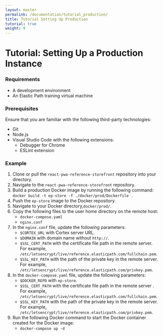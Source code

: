 ```yaml
---
layout: master
permalink: /documentation/tutorial_production/
title: Tutorial Setting Up Production
tutorial: true
weight: 9
---
```

# Tutorial: Setting Up a Production Instance

### Requirements

* A development environment
* An Elastic Path training virtual machine

### Prerequisites

Ensure that you are familiar with the following third-party technologies:<br>
* Git
* Node.js
* Visual Studio Code with the following extensions:
   * Debugger for Chrome
   * ESLint extension

### Example

1. Clone or pull the `react-pwa-reference-storefront` repository into your directory.<br>
2. Navigate to the `react-pwa-reference-storefront` repository.<br>
3. Build a production Docker image by running the following command:</br>
`docker build -t ep-store -f ./docker/prod/Dockerfile .` <br>
4. Push the `ep-store` image to the Docker repository.<br>
5. Navigate to your Docker directory,`docker/prod/`.<br>
6. Copy the following files to the user home directory on the remote host:<br>
   * `docker-compose.yaml`
   * `nginx.conf`
7. In the `nginx.conf` file, update the following parameters:
   * `$CORTEX_URL` with Cortex server URL.
   * `$DOMAIN` with domain name without `http://`.
   * `$SSL_CERT_PATH` with the certificate file path in the remote server. <br>
    For example, `/etc/letsencrypt/live/reference.elasticpath.com/fullchain.pem`.
   * `$SSL_KEY_PATH` with the path of the private key in the remote server.<br>
   For example, `/etc/letsencrypt/live/reference.elasticpath.com/privkey.pem`.
8. In the `docker-compose.yaml` file, update the following parameters:
   * `$DOCKER_REPO` with `ep-store`.
   * `$SSL_CERT_PATH` with the certificate file path in the remote server .
    <br> For example, `/etc/letsencrypt/live/reference.elasticpath.com/fullchain.pem`.<br>
   * `$SSL_KEY_PATH` with the path of the private key in the remote server.
    <br> For example, `/etc/letsencrypt/live/reference.elasticpath.com/privkey.pem`.<br>
9. Run the following Docker command to start the Docker container created for the Docker image:<br/>
   * `docker-compose up -d` <br>

